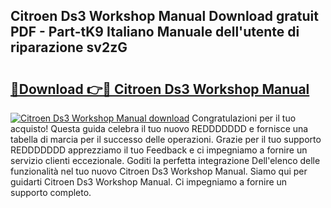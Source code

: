 ## Citroen Ds3 Workshop Manual Download gratuit PDF - Part-tK9 Italiano Manuale dell'utente di riparazione sv2zG

# <h2><a href="http://df97ye.blite.top/?on=Citroen+Ds3+Workshop+Manual">🔗Download 👉🔴 Citroen Ds3 Workshop Manual</a></h2>

[![Citroen Ds3 Workshop Manual download](https://i.imgur.com/lujVjoI.png)](http://df97ye.blite.top/?on=Citroen+Ds3+Workshop+Manual)
Congratulazioni per il tuo acquisto! Questa guida celebra il tuo nuovo REDDDDDDD e fornisce una tabella di marcia per il successo delle operazioni. Grazie per il tuo supporto REDDDDDDD apprezziamo il tuo Feedback e ci impegniamo a fornire un servizio clienti eccezionale. Goditi la perfetta integrazione Dell'elenco delle funzionalità nel tuo nuovo Citroen Ds3 Workshop Manual. Siamo qui per guidarti Citroen Ds3 Workshop Manual. Ci impegniamo a fornire un supporto completo.
